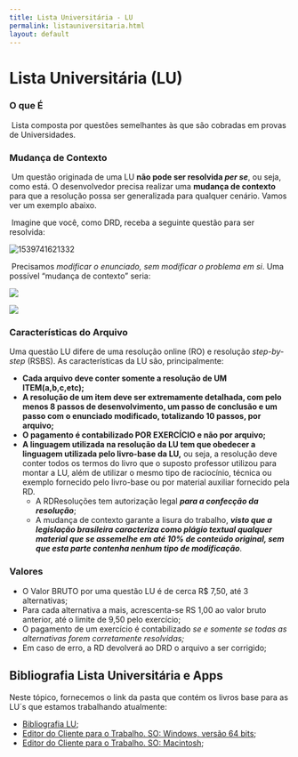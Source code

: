 ```yaml
---
title: Lista Universitária - LU
permalink: listauniversitaria.html
layout: default
---
```


# Lista Universitária (LU)

### O que É

​	Lista composta por questões semelhantes às que são cobradas em provas de Universidades.

### Mudança de Contexto

​	Um questão originada de uma LU **não pode ser resolvida *per se***, ou seja, como está. O desenvolvedor precisa realizar uma **mudança de contexto** para que a resolução possa ser generalizada para qualquer cenário. Vamos ver um exemplo abaixo.

​	Imagine que você, como DRD, receba a seguinte questão para ser resolvida:

![1539741621332](https://image.ibb.co/mr6pqf/1539741621332.png)

​	Precisamos *modificar o enunciado, sem modificar o problema em si*. Uma possível “mudança de contexto” seria:

![](https://image.ibb.co/jqpkgL/image.png)

![](https://image.ibb.co/hBrHT0/image.png)

### Características do Arquivo

Uma questão LU difere de uma resolução online (RO) e resolução *step-by-step* (RSBS). As características da LU são, principalmente:

- **Cada arquivo deve conter somente a resolução de UM ITEM(a,b,c,etc);**
- **A resolução de um item deve ser extremamente detalhada, com pelo menos 8 passos de desenvolvimento, um passo de conclusão e um passo com o enunciado modificado, totalizando 10 passos, por arquivo;**
- **O pagamento é contabilizado POR EXERCÍCIO e não por arquivo;**
- **A linguagem utilizada na resolução da LU tem que obedecer a linguagem utilizada pelo livro-base da LU,** ou seja, a resolução deve conter todos os termos do livro que o suposto professor utilizou para montar a LU, além de utilizar o mesmo tipo de raciocínio, técnica ou exemplo fornecido pelo livro-base ou por material auxiliar fornecido pela RD.
	- A RDResoluções tem autorização legal ***para a confecção da resolução***;
	- A mudança de contexto garante a lisura do trabalho, ***visto que a legislação brasileira caracteriza como plágio textual qualquer material que se assemelhe em até 10% de conteúdo original, sem que esta parte contenha nenhum tipo de modificação***.

### Valores

- O Valor BRUTO por uma questão LU é de cerca R$ 7,50, até 3 alternativas;
- Para cada alternativa a mais, acrescenta-se RS 1,00 ao valor bruto anterior, até o limite de 9,50 pelo exercício;
- O pagamento de um exercício é contabilizado *se e somente se todas as alternativas forem corretamente resolvidas;*
- Em caso de erro, a RD devolverá ao DRD o arquivo a ser corrigido;

## Bibliografia Lista Universitária e Apps

Neste tópico, fornecemos o link da pasta que contém os livros base para as LU´s que estamos trabalhando atualmente:

- [Bibliografia LU](https://drive.google.com/folderview?id=1mUkUS5u_UzZ-rxn4uJ94SvfAzyS4jVH8);
- [Editor do Cliente para o Trabalho. SO: Windows, versão 64 bits](https://drive.google.com/a/rdresolucoes.com/file/d/1yOo_yu_aFDAZIyWQ4APntR8WpqyrjpxY/view?usp=drivesdk);
- [Editor do Cliente para o Trabalho. SO: Macintosh](https://drive.google.com/a/rdresolucoes.com/file/d/1yOekGq94majZ439Oj3ucKd0_-lkWCxQH/view?usp=drivesdk);
